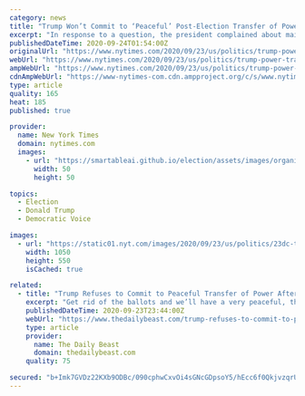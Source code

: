 ```yaml
---
category: news
title: "Trump Won’t Commit to ‘Peaceful’ Post-Election Transfer of Power"
excerpt: "In response to a question, the president complained about mail-in ballots and said: “There won’t be a transfer, frankly. There will be a continuation.”"
publishedDateTime: 2020-09-24T01:54:00Z
originalUrl: "https://www.nytimes.com/2020/09/23/us/politics/trump-power-transfer-2020-election.html"
webUrl: "https://www.nytimes.com/2020/09/23/us/politics/trump-power-transfer-2020-election.html"
ampWebUrl: "https://www.nytimes.com/2020/09/23/us/politics/trump-power-transfer-2020-election.amp.html"
cdnAmpWebUrl: "https://www-nytimes-com.cdn.ampproject.org/c/s/www.nytimes.com/2020/09/23/us/politics/trump-power-transfer-2020-election.amp.html"
type: article
quality: 165
heat: 185
published: true

provider:
  name: New York Times
  domain: nytimes.com
  images:
    - url: "https://smartableai.github.io/election/assets/images/organizations/nytimes.com-50x50.jpg"
      width: 50
      height: 50

topics:
  - Election
  - Donald Trump
  - Democratic Voice

images:
  - url: "https://static01.nyt.com/images/2020/09/23/us/politics/23dc-trump-power/23dc-trump-power-facebookJumbo.jpg"
    width: 1050
    height: 550
    isCached: true

related:
  - title: "Trump Refuses to Commit to Peaceful Transfer of Power After Election"
    excerpt: "Get rid of the ballots and we’ll have a very peaceful, there won’t be a transfer, frankly, there’ll be a continuation,” the president said."
    publishedDateTime: 2020-09-23T23:44:00Z
    webUrl: "https://www.thedailybeast.com/trump-refuses-to-commit-to-peaceful-transfer-of-power-after-election"
    type: article
    provider:
      name: The Daily Beast
      domain: thedailybeast.com
    quality: 75

secured: "b+Imk7GVDz22KXb9ODBc/090cphwCxvOi4sGNcGDpsoY5/hEcc6f0QkjvzqrU720c2H2g0bFDNm23+dbFRmXiYFstfwpgAVPUgmtVKnJm3rcoGWIdSXgVhe8RvOuKpz/L/NSlv6kYcrVnKWIVqujX2iTmo54onxpOxStEL+kVPm3Mlu9itzjl396VfdEOzGBOhXSNfftb42znaP6SMlmsjmk33K/YsgzCSUy3Njvi1f7PDisho6F1BEVQ23LEfn6vQgJa/N3Nv+9EvVbOq2EkC9e9hAr+VbFLP82EUL7kKLoiNnIKdV5Ommcw01I9nLZ2SNuaRaxCojMgbse8nQozn+VzDawfR8wfE17UaNK3J8=;1lSAmCWKrjJdvVshEXT7JQ=="
---
```


